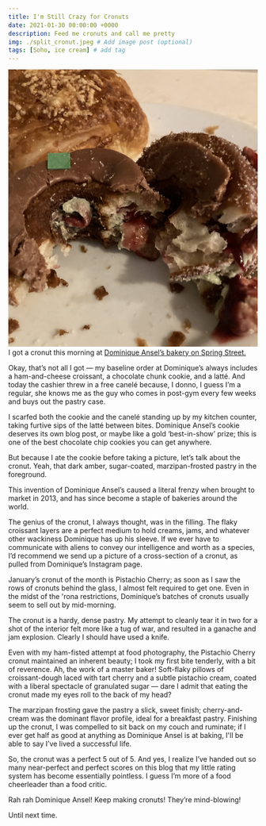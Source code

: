 ```yaml
---
title: I'm Still Crazy for Cronuts
date: 2021-01-30 00:00:00 +0000
description: Feed me cronuts and call me pretty
img: ./split_cronut.jpeg # Add image post (optional)
tags: [Soho, ice cream] # add tag
---
```


![Cronut](./split_cronut.jpeg)
I got a cronut this morning at <a href='https://www.dominiqueanselny.com/' target='blank'>Dominique Ansel’s bakery on Spring Street.</a>

Okay, that’s not all I got — my baseline order at Dominique’s always includes a ham-and-cheese croissant, a chocolate chunk cookie, and a latté. And today the cashier threw in a free canelé because, I donno, I guess I’m a regular, she knows me as the guy who comes in post-gym every few weeks and buys out the pastry case.

I scarfed both the cookie and the canelé standing up by my kitchen counter, taking furtive sips of the latté between bites. Dominique Ansel’s cookie deserves its own blog post, or maybe like a gold ‘best-in-show’ prize; this is one of the best chocolate chip cookies you can get anywhere.

But because I ate the cookie before taking a picture, let’s talk about the cronut. Yeah, that dark amber, sugar-coated, marzipan-frosted pastry in the foreground.

This invention of Dominique Ansel’s caused a literal frenzy when brought to market in 2013, and has since become a staple of bakeries around the world.

The genius of the cronut, I always thought, was in the filling. The flaky croissant layers are a perfect medium to hold creams, jams, and whatever other wackiness Dominique has up his sleeve. If we ever have to communicate with aliens to convey our intelligence and worth as a species, I’d recommend we send up a picture of a cross-section of a cronut, as pulled from Dominique’s Instagram page.

January’s cronut of the month is Pistachio Cherry; as soon as I saw the rows of cronuts behind the glass, I almost felt required to get one. Even in the midst of the 'rona restrictions, Dominique’s batches of cronuts usually seem to sell out by mid-morning.

The cronut is a hardy, dense pastry. My attempt to cleanly tear it in two for a shot of the interior felt more like a tug of war, and resulted in a ganache and jam explosion. Clearly I should have used a knife.

Even with my ham-fisted attempt at food photography, the Pistachio Cherry cronut maintained an inherent beauty; I took my first bite tenderly, with a bit of reverence. Ah, the work of a master baker! Soft-flaky pillows of croissant-dough laced with tart cherry and a subtle pistachio cream, coated with a liberal spectacle of granulated sugar — dare I admit that eating the cronut made my eyes roll to the back of my head?

The marzipan frosting gave the pastry a slick, sweet finish; cherry-and-cream was the dominant flavor profile, ideal for a breakfast pastry. Finishing up the cronut, I was compelled to sit back on my couch and ruminate; if I ever get half as good at anything as Dominique Ansel is at baking, I'll be able to say I’ve lived a successful life.

So, the cronut was a perfect 5 out of 5. And yes, I realize I’ve handed out so many near-perfect and perfect scores on this blog that my little rating system has become essentially pointless. I guess I’m more of a food cheerleader than a food critic.

Rah rah Dominique Ansel! Keep making cronuts! They’re mind-blowing!

Until next time.